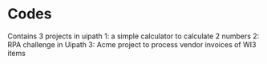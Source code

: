 # Codes
Contains 3 projects in uipath
1: a simple calculator to calculate 2 numbers
2: RPA challenge in Uipath
3: Acme project to process vendor invoices of WI3 items
